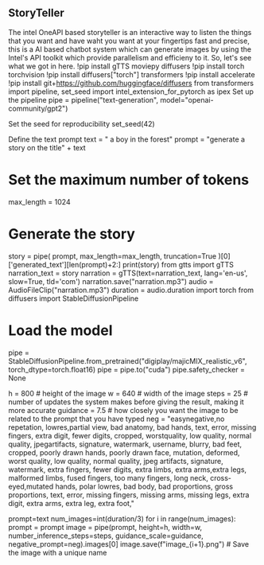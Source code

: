 ## StoryTeller
The intel OneAPI based storyteller is an interactive way to listen the things that you want and have waht you want at your fingertips fast and precise, this is a AI based chatbot system which can generate images by using the Intel's API toolkit which provide parallelism and efficieny to it. So, let's see what we got in here.
!pip install gTTS moviepy diffusers
!pip install torch torchvision
!pip install diffusers["torch"] transformers
!pip install accelerate
!pip install git+https://github.com/huggingface/diffusers
from transformers import pipeline, set_seed
import intel_extension_for_pytorch as ipex
Set up the pipeline
pipe = pipeline("text-generation", model="openai-community/gpt2")

Set the seed for reproducibility
set_seed(42)

Define the text prompt
text = " a boy in the forest"
prompt = "generate a story on the title" + text

# Set the maximum number of tokens
max_length = 1024

# Generate the story
story = pipe(
    prompt,
    max_length=max_length,
    truncation=True
)[0]['generated_text'][len(prompt)+2:]
print(story)
from gtts import gTTS
narration_text = story
narration = gTTS(text=narration_text, lang='en-us', slow=True, tld='com')
narration.save("narration.mp3")
audio = AudioFileClip("narration.mp3")
duration = audio.duration
import torch
from diffusers import StableDiffusionPipeline

# Load the model
pipe = StableDiffusionPipeline.from_pretrained("digiplay/majicMIX_realistic_v6", torch_dtype=torch.float16)
pipe = pipe.to("cuda")
pipe.safety_checker = None

h = 800  # height of the image
w = 640  # width of the image
steps = 25  # number of updates the system makes before giving the result, making it more accurate
guidance = 7.5  # how closely you want the image to be related to the prompt that you have typed
neg = "easynegative,no repetation, lowres,partial view, bad anatomy, bad hands, text, error, missing fingers, extra digit, fewer digits, cropped, worstquality, low quality, normal quality, jpegartifacts, signature, watermark, username, blurry, bad feet, cropped, poorly drawn hands, poorly drawn face, mutation, deformed, worst quality, low quality, normal quality, jpeg artifacts, signature, watermark, extra fingers, fewer digits, extra limbs, extra arms,extra legs, malformed limbs, fused fingers, too many fingers, long neck, cross-eyed,mutated hands, polar lowres, bad body, bad proportions, gross proportions, text, error, missing fingers, missing arms, missing legs, extra digit, extra arms, extra leg, extra foot,"

prompt=text
num_images=int(duration/3)
for i in range(num_images):
    prompt = prompt
    image = pipe(prompt, height=h, width=w, number_inference_steps=steps, guidance_scale=guidance, negative_prompt=neg).images[0]
    image.save(f"image_{i+1}.png")  # Save the image with a unique name
